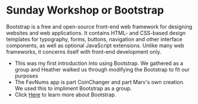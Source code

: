 # Sunday Workshop or Bootstrap

Bootstrap is a free and open-source front-end web framework for designing websites and web applications. It contains HTML- and CSS-based design templates for typography, forms, buttons, navigation and other interface components, as well as optional JavaScript extensions. Unlike many web frameworks, it concerns itself with front-end development only.

  - This was my first introduction into using Bootstrap.  We gathered as a group and Heather walked us through modifying the Bootstrap to fit our purposes
  - The FavNums app is part CoinChanger and part Marv's own creation.  We used this to impliment Bootstrap as a group.
  - Click [Here](https://en.wikipedia.org/wiki/Bootstrap_(front-end_framework)) to learn more about Bootstrap.
